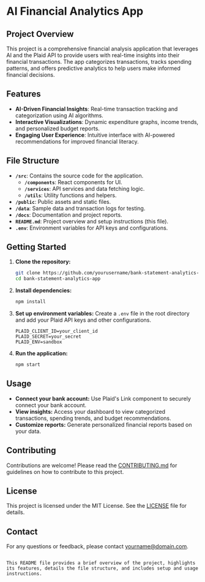 # AI Financial Analytics App

## Project Overview
This project is a comprehensive financial analysis application that leverages AI and the Plaid API to provide users with real-time insights into their financial transactions. The app categorizes transactions, tracks spending patterns, and offers predictive analytics to help users make informed financial decisions.

## Features
- **AI-Driven Financial Insights**: Real-time transaction tracking and categorization using AI algorithms.
- **Interactive Visualizations**: Dynamic expenditure graphs, income trends, and personalized budget reports.
- **Engaging User Experience**: Intuitive interface with AI-powered recommendations for improved financial literacy.

## File Structure
- **`/src`**: Contains the source code for the application.
  - **`/components`**: React components for UI.
  - **`/services`**: API services and data fetching logic.
  - **`/utils`**: Utility functions and helpers.
- **`/public`**: Public assets and static files.
- **`/data`**: Sample data and transaction logs for testing.
- **`/docs`**: Documentation and project reports.
- **`README.md`**: Project overview and setup instructions (this file).
- **`.env`**: Environment variables for API keys and configurations.

## Getting Started
1. **Clone the repository:**
   ```bash
   git clone https://github.com/yourusername/bank-statement-analytics-app.git
   cd bank-statement-analytics-app
   ```

2. **Install dependencies:**
   ```bash
   npm install
   ```

3. **Set up environment variables:**
   Create a `.env` file in the root directory and add your Plaid API keys and other configurations.
   ```env
   PLAID_CLIENT_ID=your_client_id
   PLAID_SECRET=your_secret
   PLAID_ENV=sandbox
   ```

4. **Run the application:**
   ```bash
   npm start
   ```

## Usage
- **Connect your bank account:** Use Plaid's Link component to securely connect your bank account.
- **View insights:** Access your dashboard to view categorized transactions, spending trends, and budget recommendations.
- **Customize reports:** Generate personalized financial reports based on your data.

## Contributing
Contributions are welcome! Please read the [CONTRIBUTING.md](./CONTRIBUTING.md) for guidelines on how to contribute to this project.

## License
This project is licensed under the MIT License. See the [LICENSE](./LICENSE) file for details.

## Contact
For any questions or feedback, please contact [yourname@domain.com](mailto:yourname@domain.com).

```

This README file provides a brief overview of the project, highlights its features, details the file structure, and includes setup and usage instructions.